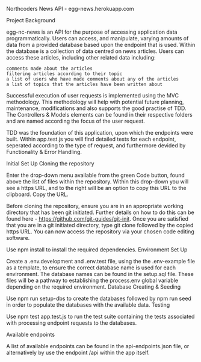Northcoders News API - egg-news.herokuapp.com

Project Background

egg-nc-news is an API for the purpose of accessing application data programmatically. Users can access, and manipulate, varying amounts of data from a provided database based upon the endpoint that is used. Within the database is a collection of data centred on news articles. Users can access these articles, including other related data including:

    comments made about the articles
    filtering articles according to their topic
    a list of users who have made comments about any of the articles
    a list of topics that the articles have been written about

Successful execution of user requests is implemented using the MVC methodology. This methodology will help with potential future planning, maintenance, modifications and also supports the good practise of TDD. The Controllers & Models elements can be found in their respective folders and are named according the focus of the user request.

TDD was the foundation of this application, upon which the endpoints were built. Within app.test.js you will find detailed tests for each endpoint, seperated according to the type of request, and furthermore devided by Functionality & Error Handling.

Initial Set Up
Cloning the repository

Enter the drop-down menu available from the green Code button, found above the list of files within the repository. Within this drop-down you will see a https URL, and to the right will be an option to copy this URL to the clipboard. Copy the URL.

Before cloning the repository, ensure you are in an appropriate working directory that has been git initiated. Further details on how to do this can be found here - https://github.com/git-guides/git-init. Once you are satisfied that you are in a git initiated directory, type git clone followed by the copied https URL. You can now access the repository via your chosen code editing software.

Use npm install to install the required dependencies.
Environment Set Up

Create a .env.development and .env.test file, using the the .env-example file as a template, to ensure the correct database name is used for each environment. The database names can be found in the setup.sql file. These files will be a pathway to establishing the process.env global variable depending on the required environment.
Database Creating & Seeding

Use npm run setup-dbs to create the databases followed by npm run seed in order to populate the databases with the available data.
Testing

Use npm test app.test.js to run the test suite containing the tests associated with processing endpoint requests to the databases.

Available endpoints

A list of available endpoints can be found in the api-endpoints.json file, or alternatively by use the endpoint /api within the app itself.
